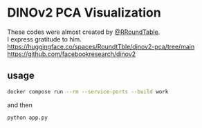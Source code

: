 # DINOv2 PCA Visualization
These codes were almost created by [@RRoundTable](https://github.com/RRoundTable).  
I express gratitude to him.  
https://huggingface.co/spaces/RoundtTble/dinov2-pca/tree/main  
https://github.com/facebookresearch/dinov2

## usage
~~~bash
docker compose run --rm --service-ports --build work
~~~
and then
~~~bash
python app.py
~~~